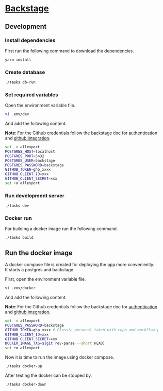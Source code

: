 # [Backstage](https://backstage.io)

## Development

### Install dependencies
First run the following command to download the dependencies.

```bash
yarn install
```

### Create database

```bash
./tasks db-run
```

### Set required variables
Open the environment variable file.

```bash
vi .env/dev
```

And add the following content.

**Note**: For the Github credentials follow the backstage doc for [authentication](https://backstage.io/docs/getting-started/configuration#setting-up-authentication) and [github integration](https://backstage.io/docs/getting-started/configuration#setting-up-a-github-integration).

```bash
set -o allexport
POSTGRES_HOST=localhost
POSTGRES_PORT=5432
POSTGRES_USER=backstage
POSTGRES_PASSWORD=backstage
GITHUB_TOKEN=ghp_xxxx
GITHUB_CLIENT_ID=xxx
GITHUB_CLIENT_SECRET=xxx
set +o allexport
```
### Run development server

```bash
./tasks dev
```

### Docker run

For building a docker image run the following command.

```bash
./tasks build
```

## Run the docker image

A docker compose file is created for deploying the app more conveniently. It starts a postgres and backstage.

First, open the environment variable file.

```bash
vi .env/docker
```
And add the following content.

**Note**: For the Github credentials follow the backstage doc for [authentication](https://backstage.io/docs/getting-started/configuration#setting-up-authentication) and [github integration](https://backstage.io/docs/getting-started/configuration#setting-up-a-github-integration).

```bash
set -o allexport
POSTGRES_PASSWORD=backstage
GITHUB_TOKEN=ghp_xxxx # Classic personal token with repo and workflow permissions
GITHUB_CLIENT_ID=xxx
GITHUB_CLIENT_SECRET=xxx
DOCKER_IMAGE_TAG=$(git rev-parse --short HEAD)
set +o allexport
```

Now it is time to run the image using docker compose.

```bash
./tasks docker-up
```

After testing the docker can be stopped by.

```bash
./tasks docker-down
```

